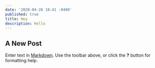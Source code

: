 ```yaml
---
date: '2020-04-26 18:41 -0400'
published: true
title: Hey
description: Hello
---
```

## A New Post

Enter text in [Markdown](http://daringfireball.net/projects/markdown/). Use the toolbar above, or click the **?** button for formatting help.
